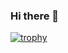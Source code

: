 ### Hi there 👋

[![trophy](https://github-profile-trophy.vercel.app/sparklyi=ryo-ma)](https://github.com/ryo-ma/github-profile-trophy)
